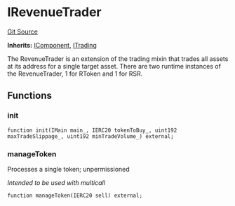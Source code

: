# IRevenueTrader
[Git Source](https://github.com/larrythecucumber321/protocol/blob/0e60393685a4ae7994ac986273cdfa4cf9c069ed/contracts/interfaces/IRevenueTrader.sol)

**Inherits:**
[IComponent](/tools/docgen/src/contracts/interfaces/IComponent.sol/interface.IComponent.md), [ITrading](/tools/docgen/src/contracts/interfaces/ITrading.sol/interface.ITrading.md)

The RevenueTrader is an extension of the trading mixin that trades all
assets at its address for a single target asset. There are two runtime instances
of the RevenueTrader, 1 for RToken and 1 for RSR.


## Functions
### init


```solidity
function init(IMain main_, IERC20 tokenToBuy_, uint192 maxTradeSlippage_, uint192 minTradeVolume_) external;
```

### manageToken

Processes a single token; unpermissioned

*Intended to be used with multicall*


```solidity
function manageToken(IERC20 sell) external;
```

